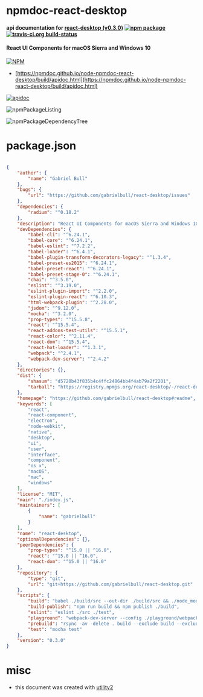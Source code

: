 # npmdoc-react-desktop

#### api documentation for  [react-desktop (v0.3.0)](https://github.com/gabrielbull/react-desktop#readme)  [![npm package](https://img.shields.io/npm/v/npmdoc-react-desktop.svg?style=flat-square)](https://www.npmjs.org/package/npmdoc-react-desktop) [![travis-ci.org build-status](https://api.travis-ci.org/npmdoc/node-npmdoc-react-desktop.svg)](https://travis-ci.org/npmdoc/node-npmdoc-react-desktop)

#### React UI Components for macOS Sierra and Windows 10

[![NPM](https://nodei.co/npm/react-desktop.png?downloads=true&downloadRank=true&stars=true)](https://www.npmjs.com/package/react-desktop)

- [https://npmdoc.github.io/node-npmdoc-react-desktop/build/apidoc.html](https://npmdoc.github.io/node-npmdoc-react-desktop/build/apidoc.html)

[![apidoc](https://npmdoc.github.io/node-npmdoc-react-desktop/build/screenCapture.buildCi.browser.%252Ftmp%252Fbuild%252Fapidoc.html.png)](https://npmdoc.github.io/node-npmdoc-react-desktop/build/apidoc.html)

![npmPackageListing](https://npmdoc.github.io/node-npmdoc-react-desktop/build/screenCapture.npmPackageListing.svg)

![npmPackageDependencyTree](https://npmdoc.github.io/node-npmdoc-react-desktop/build/screenCapture.npmPackageDependencyTree.svg)



# package.json

```json

{
    "author": {
        "name": "Gabriel Bull"
    },
    "bugs": {
        "url": "https://github.com/gabrielbull/react-desktop/issues"
    },
    "dependencies": {
        "radium": "^0.18.2"
    },
    "description": "React UI Components for macOS Sierra and Windows 10",
    "devDependencies": {
        "babel-cli": "^6.24.1",
        "babel-core": "^6.24.1",
        "babel-eslint": "^7.2.2",
        "babel-loader": "^6.4.1",
        "babel-plugin-transform-decorators-legacy": "^1.3.4",
        "babel-preset-es2015": "^6.24.1",
        "babel-preset-react": "^6.24.1",
        "babel-preset-stage-0": "^6.24.1",
        "chai": "^3.5.0",
        "eslint": "^3.19.0",
        "eslint-plugin-import": "^2.2.0",
        "eslint-plugin-react": "^6.10.3",
        "html-webpack-plugin": "^2.28.0",
        "jsdom": "^9.12.0",
        "mocha": "^3.2.0",
        "prop-types": "^15.5.8",
        "react": "^15.5.4",
        "react-addons-test-utils": "^15.5.1",
        "react-color": "^2.11.4",
        "react-dom": "^15.5.4",
        "react-hot-loader": "^1.3.1",
        "webpack": "^2.4.1",
        "webpack-dev-server": "^2.4.2"
    },
    "directories": {},
    "dist": {
        "shasum": "d5720b43f835b4c4ffc24864bb4f4ab79a2f2201",
        "tarball": "https://registry.npmjs.org/react-desktop/-/react-desktop-0.3.0.tgz"
    },
    "homepage": "https://github.com/gabrielbull/react-desktop#readme",
    "keywords": [
        "react",
        "react-component",
        "electron",
        "node-webkit",
        "native",
        "desktop",
        "ui",
        "user",
        "interface",
        "component",
        "os x",
        "macOS",
        "mac",
        "windows"
    ],
    "license": "MIT",
    "main": "./index.js",
    "maintainers": [
        {
            "name": "gabrielbull"
        }
    ],
    "name": "react-desktop",
    "optionalDependencies": {},
    "peerDependencies": {
        "prop-types": "^15.0 || ^16.0",
        "react": "^15.0 || ^16.0",
        "react-dom": "^15.0 || ^16.0"
    },
    "repository": {
        "type": "git",
        "url": "git+https://github.com/gabrielbull/react-desktop.git"
    },
    "scripts": {
        "build": "babel ./build/src --out-dir ./build/src && ./node_modules/.bin/babel ./build/index.js --out-file ./build/index.js && ./node_modules/.bin/babel ./build/macOs.js --out-file ./build/osx.js && ./node_modules/.bin/babel ./build/macOs.js --out-file ./build/macOs.js && ./node_modules/.bin/babel ./build/windows.js --out-file ./build/windows.js",
        "build-publish": "npm run build && npm publish ./build",
        "eslint": "eslint ./src ./test",
        "playground": "webpack-dev-server --config ./playground/webpack.config.js --colors --inline --port 3001",
        "prebuild": "rsync -av -delete . build --exclude build --exclude .git --exclude .idea && npm run eslint && npm run test",
        "test": "mocha test"
    },
    "version": "0.3.0"
}
```



# misc
- this document was created with [utility2](https://github.com/kaizhu256/node-utility2)
